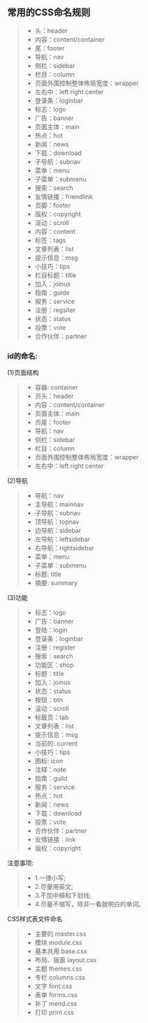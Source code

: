 [//]: # (2017-07-28 css)
## 常用的CSS命名规则
>* 头：header  
>* 内容：content/container  
>* 尾：footer  
>* 导航：nav  
>* 侧栏：sidebar  
>* 栏目：column  
>* 页面外围控制整体佈局宽度：wrapper  
>* 左右中：left right center  
>* 登录条：loginbar  
>* 标志：logo  
>* 广告：banner  
>* 页面主体：main  
>* 热点：hot  
>* 新闻：news  
>* 下载：download  
>* 子导航：subnav  
>* 菜单：menu  
>* 子菜单：submenu  
>* 搜索：search  
>* 友情链接：friendlink  
>* 页脚：footer  
>* 版权：copyright  
>* 滚动：scroll  
>* 内容：content  
>* 标签：tags  
>* 文章列表：list  
>* 提示信息：msg  
>* 小技巧：tips  
>* 栏目标题：title  
>* 加入：joinus  
>* 指南：guide  
>* 服务：service  
>* 注册：regsiter  
>* 状态：status  
>* 投票：vote  
>* 合作伙伴：partner

### id的命名:
(1)页面结构  
>* 容器: container
>* 页头：header
>* 内容：content/container
>* 页面主体：main
>* 页尾：footer
>* 导航：nav
>* 侧栏：sidebar
>* 栏目：column
>* 页面外围控制整体佈局宽度：wrapper
>* 左右中：left right center

(2)导航  
>* 导航：nav
>* 主导航：mainnav
>* 子导航：subnav
>* 顶导航：topnav
>* 边导航：sidebar
>* 左导航：leftsidebar
>* 右导航：rightsidebar
>* 菜单：menu
>* 子菜单：submenu
>* 标题: title
>* 摘要: summary  

(3)功能  
>* 标志：logo
>* 广告：banner
>* 登陆：login
>* 登录条：loginbar
>* 注册：register
>* 搜索：search
>* 功能区：shop
>* 标题：title
>* 加入：joinus
>* 状态：status
>* 按钮：btn
>* 滚动：scroll
>* 标籤页：tab
>* 文章列表：list
>* 提示信息：msg
>* 当前的: current
>* 小技巧：tips
>* 图标: icon
>* 注释：note
>* 指南：guild
>* 服务：service
>* 热点：hot
>* 新闻：news
>* 下载：download
>* 投票：vote
>* 合作伙伴：partner
>* 友情链接：link
>* 版权：copyright

注意事项:  
>* 1.一律小写;
>* 2.尽量用英文;
>* 3.不加中槓和下划线;
>* 4.尽量不缩写，除非一看就明白的单词。

CSS样式表文件命名
>* 主要的 master.css
>* 模块 module.css
>* 基本共用 base.css
>* 布局、版面 layout.css
>* 主题 themes.css
>* 专栏 columns.css
>* 文字 font.css
>* 表单 forms.css
>* 补丁 mend.css
>* 打印 print.css